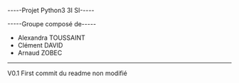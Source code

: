 -_-_-_-_-Projet Python3 3I SI-_-_-_-_-

-----Groupe composé de-----
- Alexandra TOUSSAINT
- Clément DAVID
- Arnaud ZOBEC
--------------------------

V0.1
First commit du readme non modifié

